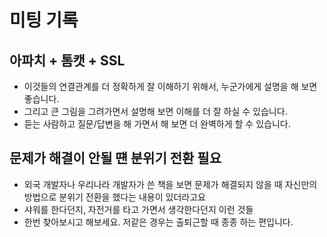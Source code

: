 # 미팅 기록

## 아파치 + 톰캣 + SSL

- 이것들의 연결관계를 더 정확하게 잘 이해하기 위해서, 누군가에게 설명을 해 보면 좋습니다.
- 그리고 큰 그림을 그려가면서 설명해 보면 이해를 더 잘 하실 수 있습니다.
- 듣는 사람하고 질문/답변을 해 가면서 해 보면 더 완벽하게 할 수 있습니다.

## 문제가 해결이 안될 떈 분위기 전환 필요

- 외국 개발자나 우리나라 개발자가 쓴 책을 보면 문제가 해결되지 않을 때 자신만의 방법으로 분위기 전환을 했다는 내용이 있더라고요
- 샤워를 한다던지, 자전거를 타고 가면서 생각한다던지 이런 것들
- 한번 찾아보시고 해보세요. 저같은 경우는 출퇴근할 때 종종 하는 편입니다.